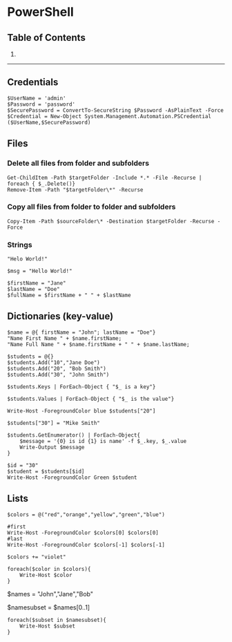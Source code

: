 # PowerShell

##  Table of Contents
1.

***
## Credentials
    $UserName = 'admin'
    $Password = 'password'
    $SecurePassword = ConvertTo-SecureString $Password -AsPlainText -Force
    $Credential = New-Object System.Management.Automation.PSCredential ($UserName,$SecurePassword)
    
## Files
### Delete all files from folder and subfolders
    Get-ChildItem -Path $targetFolder -Include *.* -File -Recurse | foreach { $_.Delete()}
    Remove-Item -Path "$targetFolder\*" -Recurse

### Copy all files from folder to folder and subfolders
    Copy-Item -Path $sourceFolder\* -Destination $targetFolder -Recurse -Force

### Strings
    "Helo World!"
    
    $msg = "Hello World!"
    
    $firstName = "Jane"
    $lastName = "Doe"
    $fullName = $firstName + " " + $lastName
    
## Dictionaries (key-value)
    $name = @{ firstName = "John"; lastName = "Doe"}
    "Name First Name " + $name.firstName;
    "Name Full Name " + $name.firstName + " " + $name.lastName;

    $students = @{}
    $students.Add("10","Jane Doe")
    $students.Add("20", "Bob Smith")
    $students.Add("30", "John Smith")

    $students.Keys | ForEach-Object { "$_ is a key"}

    $students.Values | ForEach-Object { "$_ is the value"}

    Write-Host -ForegroundColor blue $students["20"]

    $students["30"] = "Mike Smith"

    $students.GetEnumerator() | ForEach-Object{
        $message = '{0} is id {1} is name' -f $_.key, $_.value
        Write-Output $message
    }

    $id = "30"
    $student = $students[$id]
    Write-Host -ForegroundColor Green $student 


## Lists     
 
    $colors = @("red","orange","yellow","green","blue")

    #first
    Write-Host -ForegroundColor $colors[0] $colors[0]
    #last
    Write-Host -ForegroundColor $colors[-1] $colors[-1]

    $colors += "violet"

    foreach($color in $colors){
        Write-Host $color
    }   
      
   $names = "John","Jane","Bob"
   
   $namesubset = $names[0..1]
    
    foreach($subset in $namesubset){
        Write-Host $subset
    }  

